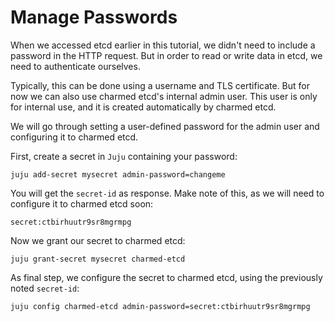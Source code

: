 # Manage Passwords
When we accessed etcd earlier in this tutorial, we didn't need to include a
password in the HTTP request. But in order to read or write data in etcd, we
need to authenticate ourselves.

Typically, this can be done using a username and TLS certificate. But for now
we can also use charmed etcd's internal admin user. This user is only for 
internal use, and it is created automatically by charmed etcd.

We will go through setting a user-defined password for the admin user and 
configuring it to charmed etcd. 

First, create a secret in `Juju` containing your password:

```shell
juju add-secret mysecret admin-password=changeme
```

You will get the `secret-id` as response. Make note of this, as we will need to
configure it to charmed etcd soon:
```shell
secret:ctbirhuutr9sr8mgrmpg
```

Now we grant our secret to charmed etcd:
```shell
juju grant-secret mysecret charmed-etcd
```

As final step, we configure the secret to charmed etcd, using the previously noted
`secret-id`:
```shell
juju config charmed-etcd admin-password=secret:ctbirhuutr9sr8mgrmpg
```
